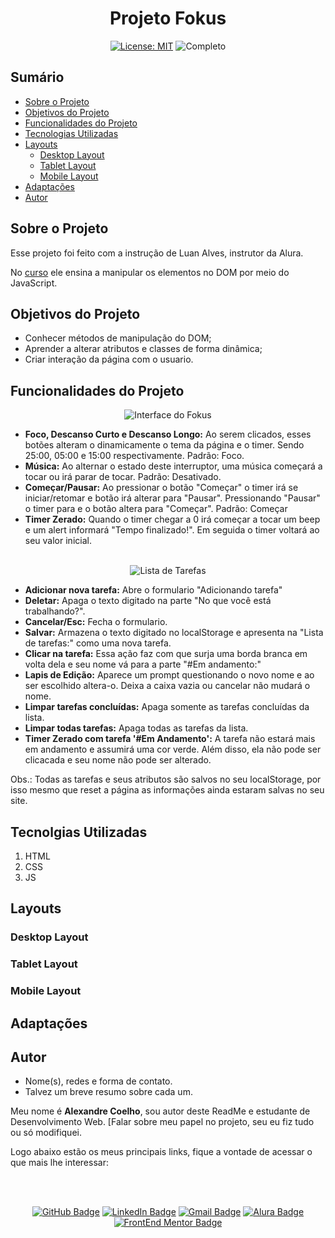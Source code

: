 <h1 align="center"> Projeto Fokus </h1>

<p align="center">  </p>

<div align="center">

  <a href="https://github.com/coelhoalexandre/projeto-alura-fokus/blob/main/LICENSE" target="_blank"><img src="https://img.shields.io/badge/License-MIT-yellow.svg" alt="License: MIT"></a> <img src="https://img.shields.io/badge/Completo-lightgreen.svg" alt="Completo">

</div>

## Sumário

- [Sobre o Projeto](#sobre-o-projeto)
- [Objetivos do Projeto](#objetivos-do-projeto)
- [Funcionalidades do Projeto](#funcionalidades-do-projeto)
- [Tecnologias Utilizadas](#tecnolgias-utilizadas)
- [Layouts](#layouts)
  - [Desktop Layout](#desktop-layout)
  - [Tablet Layout](#tablet-layout)
  - [Mobile Layout](#mobile-layout)
- [Adaptações](#adaptações)
- [Autor](#autor)

## Sobre o Projeto

Esse projeto foi feito com a instrução de Luan Alves, instrutor da Alura.

No [curso](https://cursos.alura.com.br/course/javascript-manipulando-elementos-dom) ele ensina a manipular os elementos no DOM por meio do JavaScript.

## Objetivos do Projeto

- Conhecer métodos de manipulação do DOM;
- Aprender a alterar atributos e classes de forma dinâmica;
- Criar interação da página com o usuario.

## Funcionalidades do Projeto

<div align="center" >
<img src="https://github.com/coelhoalexandre/projetos-alura/blob/main/imagens/fokus-interface.png" alt="Interface do Fokus">
</div>

- **Foco, Descanso Curto e Descanso Longo:** Ao serem clicados, esses botões alteram o dinamicamente o tema da página e o timer. Sendo 25:00, 05:00 e 15:00 respectivamente. Padrão: Foco.
- **Música:** Ao alternar o estado deste interruptor, uma música começará a tocar ou irá parar de tocar. Padrão: Desativado.
- **Começar/Pausar:** Ao pressionar o botão "Começar" o timer irá se iniciar/retomar e botão irá alterar para "Pausar". Pressionando "Pausar" o timer para e o botão altera para "Começar". Padrão: Começar
- **Timer Zerado:** Quando o timer chegar a 0 irá começar a tocar um beep e um alert informará "Tempo finalizado!". Em seguida o timer voltará ao seu valor inicial.

<br>

<div align="center" >
<img src="https://github.com/coelhoalexandre/projetos-alura/blob/main/imagens/fokus-lista-de-tarefas.png" alt="Lista de Tarefas">
</div>

- **Adicionar nova tarefa:** Abre o formulario "Adicionando tarefa"
- **Deletar:** Apaga o texto digitado na parte "No que você está trabalhando?".
- **Cancelar/Esc:** Fecha o formulario.
- **Salvar:** Armazena o texto digitado no localStorage e apresenta na "Lista de tarefas:" como uma nova tarefa.
- **Clicar na tarefa:** Essa ação faz com que surja uma borda branca em volta dela e seu nome vá para a parte "#Em andamento:"
- **Lapis de Edição:** Aparece um prompt questionando o novo nome e ao ser escolhido altera-o. Deixa a caixa vazia ou cancelar não mudará o nome.
- **Limpar tarefas concluídas:** Apaga somente as tarefas concluídas da lista.
- **Limpar todas tarefas:** Apaga todas as tarefas da lista.
- **Timer Zerado com tarefa '#Em Andamento':** A tarefa não estará mais em andamento e assumirá uma cor verde. Além disso, ela não pode ser clicacada e seu nome não pode ser alterado.

Obs.: Todas as tarefas e seus atributos são salvos no seu localStorage, por isso mesmo que reset a página as informações ainda estaram salvas no seu site.

## Tecnolgias Utilizadas

1. HTML
2. CSS
3. JS

## Layouts

### Desktop Layout

### Tablet Layout

### Mobile Layout

## Adaptações

## Autor

- Nome(s), redes e forma de contato. 
- Talvez um breve resumo sobre cada um.

Meu nome é **Alexandre Coelho**, sou autor deste ReadMe e estudante de Desenvolvimento Web. [Falar sobre meu papel no projeto, seu eu fiz tudo ou só modifiquei.

Logo abaixo estão os meus principais links, fique a vontade de acessar o que mais lhe interessar:

<br>

<br>

<div align="center">

<a href = "https://github.com/coelhoalexandre"><img src="https://img.shields.io/badge/GitHub-%23333?style=for-the-badge&logo=github&logoColor=white" alt="GitHub Badge"></a>
<a href="https://www.linkedin.com/in/-coelhoalexandre/" target="_blank"><img src="https://img.shields.io/badge/-LinkedIn-%230077B5?style=for-the-badge&logo=linkedin&logoColor=white" alt="LinkedIn Badge"></a>
<a href = "mailto:alexandrecoelhocontato@gmail.com" target="_blank"><img src="https://img.shields.io/badge/-Gmail-critical?style=for-the-badge&logo=gmail&logoColor=white" target="_blank" alt="Gmail Badge"></a>
<a href = "https://cursos.alura.com.br/user/coelhoalexandre" target="_blank"><img src="https://img.shields.io/badge/Alura-0747a6?style=for-the-badge&logo=alura&logoColor=white" target="_blank" alt="Alura Badge"></a>
<a href = "https://www.frontendmentor.io/profile/coelhoalexandre" target="_blank"><img src="https://img.shields.io/badge/Frontend_Mentor-white?style=for-the-badge&logo=frontendmentor&logoColor=blue" alt="FrontEnd Mentor Badge">
